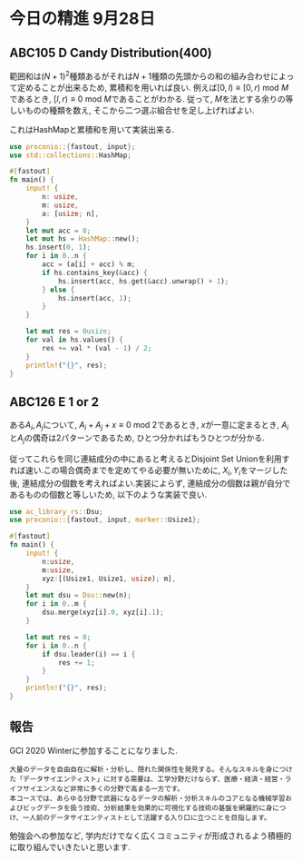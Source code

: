 # 今日の精進 9月28日

<script async src="https://cdnjs.cloudflare.com/ajax/libs/mathjax/2.7.0/MathJax.js?config=TeX-AMS_CHTML"></script>
<script type="text/x-mathjax-config">
     MathJax.Hub.Config({
     tex2jax: {
     inlineMath: [["\\(","\\)"], ['$', '$']],
     displayMath: [ ['$$','$$'], ["\\[","\\]"] ]
     }
     });
</script>

## ABC105 D Candy Distribution(400)

範囲和は$(N+1)^2$種類あるがそれは$N+1$種類の先頭からの和の組み合わせによって定めることが出来るため, 累積和を用いれば良い.
例えば$[0, l) \equiv [0, r) \text{ mod } M$であるとき, $[l, r)\equiv 0 \text{ mod } M$であることがわかる.
従って, $M$を法とする余りの等しいものの種類を数え, そこから二つ選ぶ組合せを足し上げればよい.

これはHashMapと累積和を用いて実装出来る.

```rust
use proconio::{fastout, input};
use std::collections::HashMap;

#[fastout]
fn main() {
    input! {
        n: usize,
        m: usize,
        a: [usize; n],
    }
    let mut acc = 0;
    let mut hs = HashMap::new();
    hs.insert(0, 1);
    for i in 0..n {
        acc = (a[i] + acc) % m;
        if hs.contains_key(&acc) {
            hs.insert(acc, hs.get(&acc).unwrap() + 1);
        } else {
            hs.insert(acc, 1);
        }
    }

    let mut res = 0usize;
    for val in hs.values() {
        res += val * (val - 1) / 2;
    }
    println!("{}", res);
}
```


## ABC126 E 1 or 2

ある$A_i, A_j$について, $A_i + A_j + x \equiv 0 \text{ mod } 2$であるとき, $x$が一意に定まるとき, $A_i$と$A_j$の偶奇は2パターンであるため, ひとつ分かればもうひとつが分かる.

従ってこれらを同じ連結成分の中にあると考えるとDisjoint Set Unionを利用すれば速い.この場合偶奇までを定めてやる必要が無いために, $X_i, Y_i$をマージした後, 連結成分の個数を考えればよい.実装によらず, 連結成分の個数は親が自分であるものの個数と等しいため, 以下のような実装で良い.

```Rust
use ac_library_rs::Dsu;
use proconio::{fastout, input, marker::Usize1};

#[fastout]
fn main() {
    input! {
        n:usize,
        m:usize,
        xyz:[(Usize1, Usize1, usize); m],
    }
    let mut dsu = Dsu::new(n);
    for i in 0..m {
        dsu.merge(xyz[i].0, xyz[i].1);
    }

    let mut res = 0;
    for i in 0..n {
        if dsu.leader(i) == i {
            res += 1;
        }
    }
    println!("{}", res);
}

```

## 報告

GCI 2020 Winterに参加することになりました.

```
大量のデータを自由自在に解析・分析し、隠れた関係性を発見する。そんなスキルを身につけた「データサイエンティスト」に対する需要は、工学分野だけならず、医療・経済・経営・ライフサイエンスなど非常に多くの分野で高まる一方です。
本コースでは、あらゆる分野で武器になるデータの解析・分析スキルのコアとなる機械学習およびビッグデータを扱う技術、分析結果を効果的に可視化する技術の基盤を網羅的に身につけ、一人前のデータサイエンティストとして活躍する入り口に立つことを目指します。
```

勉強会への参加など, 学内だけでなく広くコミュニティが形成されるよう積極的に取り組んでいきたいと思います.
